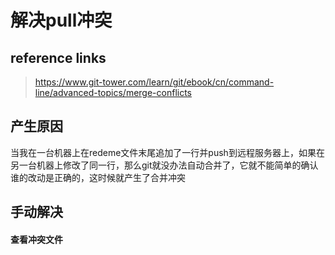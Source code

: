 # 解决pull冲突

## reference links

> https://www.git-tower.com/learn/git/ebook/cn/command-line/advanced-topics/merge-conflicts

## 产生原因

当我在一台机器上在redeme文件末尾追加了一行并push到远程服务器上，如果在另一台机器上修改了同一行，那么git就没办法自动合并了，它就不能简单的确认谁的改动是正确的，这时候就产生了合并冲突

## 手动解决

#### 查看冲突文件

#### 